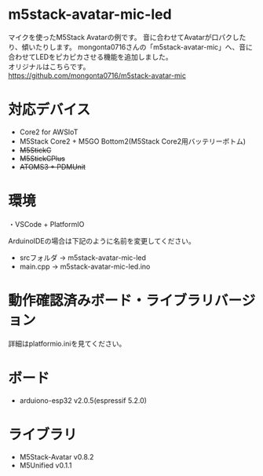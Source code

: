 # m5stack-avatar-mic-led
マイクを使ったM5Stack Avatarの例です。
音に合わせてAvatarが口パクしたり、傾いたりします。
mongonta0716さんの「m5stack-avatar-mic」へ、音に合わせてLEDをピカピカさせる機能を追加しました。<br>
オリジナルはこちらです。<br>
<https://github.com/mongonta0716/m5stack-avatar-mic><br>

# 対応デバイス

- Core2 for AWSIoT
- M5Stack Core2 + M5GO Bottom2(M5Stack Core2用バッテリーボトム)
- ~~M5StickC~~
- ~~M5StickCPlus~~
- ~~ATOMS3 + PDMUnit~~

# 環境

・VSCode + PlatformIO

ArduinoIDEの場合は下記のように名前を変更してください。
- srcフォルダ -> m5stack-avatar-mic-led
- main.cpp -> m5stack-avatar-mic-led.ino

# 動作確認済みボード・ライブラリバージョン

詳細はplatformio.iniを見てください。

# ボード

- arduiono-esp32 v2.0.5(espressif 5.2.0)

# ライブラリ
- M5Stack-Avatar v0.8.2
- M5Unified v0.1.1


